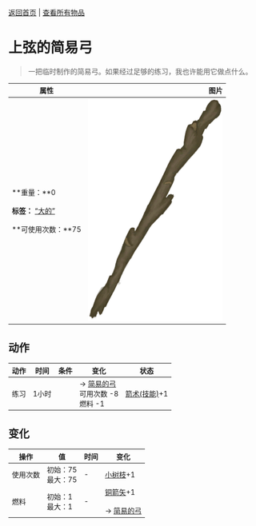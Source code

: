 [返回首页](index.md)   |  [查看所有物品](object.md)
# 上弦的简易弓  
> 一把临时制作的简易弓。如果经过足够的练习，我也许能用它做点什么。  
  
  属性  |   图片   
 ----  |  ----:   
 **重量：**0<br><br>**标签：**	[“大的”](tag_Large.md)<br><br>**可使用次数：**75  |  ![](Sprite/StickLong.png)   
  
## 动作  
动作  |  时间  |  条件  |  变化  |  状态  
----  |  ----  |  ----  |  ----  |  ----  
练习  |  1小时  |    |  → [简易的弓](BowRustic.md)<br>可用次数  -8<br>燃料  -1<br>  |  [箭术(技能)](Skill_Archery.md)+1  
## 变化  
操作  |  值  |  时间  |  变化  
----  |  ----  |  ----  |  ----  
使用次数  |  初始：75<br>最大：75  |  -  |  [小树枝](Sticks.md)+1   
燃料  |  初始：1<br>最大：1  |  -  |  [铜箭矢](ArrowCopper.md)+1 <br><br>→ [简易的弓](BowRustic.md)  
